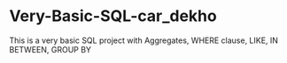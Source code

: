 # Very-Basic-SQL-car_dekho
This is a very basic SQL project with Aggregates, WHERE clause, LIKE, IN BETWEEN, GROUP BY
